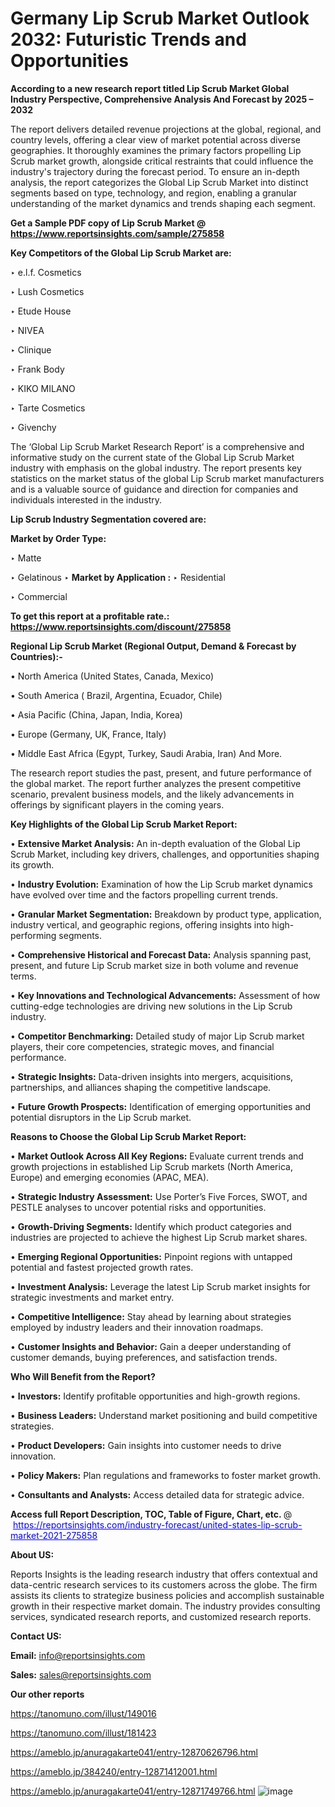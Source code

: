 # Germany Lip Scrub Market Outlook 2032: Futuristic Trends and Opportunities

<strong>According to a new research report titled Lip Scrub Market Global Industry Perspective, Comprehensive Analysis And Forecast by 2025 – 2032</strong>

The report delivers detailed revenue projections at the global, regional, and country levels, offering a clear view of market potential across diverse geographies. It thoroughly examines the primary factors propelling Lip Scrub market growth, alongside critical restraints that could influence the industry's trajectory during the forecast period. To ensure an in-depth analysis, the report categorizes the Global Lip Scrub Market into distinct segments based on type, technology, and region, enabling a granular understanding of the market dynamics and trends shaping each segment.

<strong>Get a Sample PDF copy of Lip Scrub Market </strong><strong>@<a href=https://www.reportsinsights.com/sample/275858 style=color:#0000ff;> https://www.reportsinsights.com/sample/275858</a></strong></font>

<strong>Key Competitors of the Global Lip Scrub Market are:</strong>

‣ e.l.f. Cosmetics

‣ Lush Cosmetics

‣ Etude House

‣ NIVEA

‣ Clinique

‣ Frank Body

‣ KIKO MILANO

‣ Tarte Cosmetics

‣ Givenchy

The ‘Global Lip Scrub Market Research Report’ is a comprehensive and informative study on the current state of the Global Lip Scrub Market industry with emphasis on the global industry. The report presents key statistics on the market status of the global Lip Scrub market manufacturers and is a valuable source of guidance and direction for companies and individuals interested in the industry.

<strong>Lip Scrub Industry Segmentation covered are:</strong>

<strong>Market by Order Type: </strong>

‣ Matte

‣ Gelatinous
‣ 
<strong>Market by Application :</strong>
‣ Residential

‣ Commercial

<strong>To get this report at a profitable rate.: <a href=https://www.reportsinsights.com/discount/275858 style=color:#0000ff;>https://www.reportsinsights.com/discount/275858</a></strong></font>

<strong>Regional Lip Scrub Market (Regional Output, Demand &amp; Forecast by Countries):-</strong>

• North America (United States, Canada, Mexico)

• South America ( Brazil, Argentina, Ecuador, Chile)

• Asia Pacific (China, Japan, India, Korea)

• Europe (Germany, UK, France, Italy)

• Middle East Africa (Egypt, Turkey, Saudi Arabia, Iran) And More.

The research report studies the past, present, and future performance of the global market. The report further analyzes the present competitive scenario, prevalent business models, and the likely advancements in offerings by significant players in the coming years.

<strong>Key Highlights of the Global Lip Scrub Market Report:</strong>

• <strong>Extensive Market Analysis:</strong> An in-depth evaluation of the Global Lip Scrub Market, including key drivers, challenges, and opportunities shaping its growth.

• <strong>Industry Evolution:</strong> Examination of how the Lip Scrub market dynamics have evolved over time and the factors propelling current trends.

• <strong>Granular Market Segmentation:</strong> Breakdown by product type, application, industry vertical, and geographic regions, offering insights into high-performing segments.

• <strong>Comprehensive Historical and Forecast Data:</strong> Analysis spanning past, present, and future Lip Scrub market size in both volume and revenue terms.

• <strong>Key Innovations and Technological Advancements:</strong> Assessment of how cutting-edge technologies are driving new solutions in the Lip Scrub industry.

• <strong>Competitor Benchmarking:</strong> Detailed study of major Lip Scrub market players, their core competencies, strategic moves, and financial performance.

• <strong>Strategic Insights:</strong> Data-driven insights into mergers, acquisitions, partnerships, and alliances shaping the competitive landscape.

• <strong>Future Growth Prospects:</strong> Identification of emerging opportunities and potential disruptors in the Lip Scrub market.

<strong>Reasons to Choose the Global Lip Scrub Market Report:</strong>

• <strong>Market Outlook Across All Key Regions:</strong> Evaluate current trends and growth projections in established Lip Scrub markets (North America, Europe) and emerging economies (APAC, MEA).

• <strong>Strategic Industry Assessment:</strong> Use Porter’s Five Forces, SWOT, and PESTLE analyses to uncover potential risks and opportunities.

• <strong>Growth-Driving Segments:</strong> Identify which product categories and industries are projected to achieve the highest Lip Scrub market shares.

• <strong>Emerging Regional Opportunities:</strong> Pinpoint regions with untapped potential and fastest projected growth rates.

• <strong>Investment Analysis:</strong> Leverage the latest Lip Scrub market insights for strategic investments and market entry.

• <strong>Competitive Intelligence:</strong> Stay ahead by learning about strategies employed by industry leaders and their innovation roadmaps.

• <strong>Customer Insights and Behavior:</strong> Gain a deeper understanding of customer demands, buying preferences, and satisfaction trends.

<strong>Who Will Benefit from the Report?</strong>

• <strong>Investors:</strong> Identify profitable opportunities and high-growth regions.

• <strong>Business Leaders:</strong> Understand market positioning and build competitive strategies.

• <strong>Product Developers:</strong> Gain insights into customer needs to drive innovation.

• <strong>Policy Makers:</strong> Plan regulations and frameworks to foster market growth.

• <strong>Consultants and Analysts:</strong> Access detailed data for strategic advice.
</ul>
<strong>Access full Report Description, TOC, Table of Figure, Chart, etc. </strong>@  <a href=https://reportsinsights.com/industry-forecast/united-states-lip-scrub-market-2021-275858 style=color:#0000ff;>https://reportsinsights.com/industry-forecast/united-states-lip-scrub-market-2021-275858</a></font>

<strong><strong>About US</strong>:</strong>

Reports Insights is the leading research industry that offers contextual and data-centric research services to its customers across the globe. The firm assists its clients to strategize business policies and accomplish sustainable growth in their respective market domain. The industry provides consulting services, syndicated research reports, and customized research reports.

<strong>Contact US:</strong>

<p class=""""><b>Email:</b> <a href=mailto:info@reportsinsights.com>info@reportsinsights.com</a></p>
<p class=""""><b>Sales:</b> <a href=mailto:sales@reportsinsights.com>sales@reportsinsights.com</a></p>

<strong>Our other reports</strong>

<a href=https://tanomuno.com/illust/149016>https://tanomuno.com/illust/149016</a>

<a href=https://tanomuno.com/illust/181423>https://tanomuno.com/illust/181423</a>

<a href=https://ameblo.jp/anuragakarte041/entry-12870626796.html>https://ameblo.jp/anuragakarte041/entry-12870626796.html</a>

<a href=https://ameblo.jp/384240/entry-12871412001.html>https://ameblo.jp/384240/entry-12871412001.html</a>

<a href=https://ameblo.jp/anuragakarte041/entry-12871749766.html>https://ameblo.jp/anuragakarte041/entry-12871749766.html</a>
![image](https://github.com/user-attachments/assets/6f674327-453e-4497-80fa-88113bb90329)
